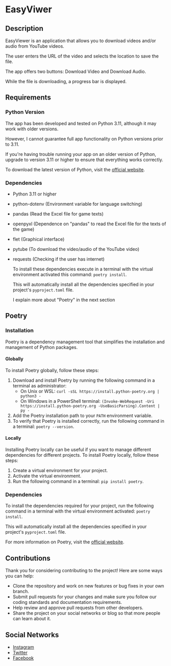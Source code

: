 # EasyViwer

## Description

EasyViewer is an application that allows you to download videos and/or audio from YouTube videos.

The user enters the URL of the video and selects the location to save the file.

The app offers two buttons: Download Video and Download Audio.

While the file is downloading, a progress bar is displayed.

## Requirements

### Python Version

The app has been developed and tested on Python 3.11, although it may work with older versions.

However, I cannot guarantee full app functionality on Python versions prior to 3.11.

If you're having trouble running your app on an older version of Python, upgrade to version 3.11 or higher to ensure that everything works correctly.

To download the latest version of Python, visit the [official website](https://www.python.org/downloads).

### Dependencies

* Python 3.11 or higher
* python-dotenv (Environment variable for language switching)
* pandas (Read the Excel file for game texts)
* openpyxl (Dependence on "pandas" to read the Excel file for the texts of the game)
* flet (Graphical interface)
* pytube (To download the video/audio of the YouTube video)
* requests (Checking if the user has internet)

  To install these dependencies execute in a terminal with the virtual environment activated this command: `poetry install`.

  This will automatically install all the dependencies specified in your project's `pyproject.toml` file.

  I explain more about "Poetry" in the next section

## Poetry

### Installation

Poetry is a dependency management tool that simplifies the installation and management of Python packages.

#### Globally

To install Poetry globally, follow these steps:

1. Download and install Poetry by running the following command in a terminal as administrator:
   * On Unix or WSL: `curl -sSL https://install.python-poetry.org | python3 -`
   * On Windows in a PowerShell terminal: `(Invoke-WebRequest -Uri https://install.python-poetry.org -UseBasicParsing).Content | py -`
2. Add the Poetry installation path to your `PATH` environment variable.
3. To verify that Poetry is installed correctly, run the following command in a terminal: `poetry --version`.

#### Locally

Installing Poetry locally can be useful if you want to manage different dependencies for different projects. To install Poetry locally, follow these steps:

1. Create a virtual environment for your project.
2. Activate the virtual environment.
3. Run the following command in a terminal: `pip install poetry`.

### Dependencies

To install the dependencies required for your project, run the following command in a terminal with the virtual environment activated: `poetry install`.

This will automatically install all the dependencies specified in your project's `pyproject.toml` file.

For more information on Poetry, visit the [official website](https://python-poetry.org).

## Contributions

Thank you for considering contributing to the project! Here are some ways you can help:

* Clone the repository and work on new features or bug fixes in your own branch.
* Submit pull requests for your changes and make sure you follow our coding standards and documentation requirements.
* Help review and approve pull requests from other developers.
* Share the project on your social networks or blog so that more people can learn about it.

## Social Networks

* [Instagram](https://www.instagram.com/raulf1foreveryt_oficial/?hl=en)
* [Twitter](https://twitter.com/F1foreverRaul)
* [Facebook](https://www.facebook.com/Raul-F1forever-114186780454598/)
